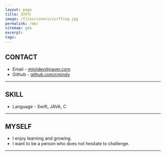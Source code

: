 ```yaml
---
layout: page
title: 조민지
image: /files/covers/surffing.jpg
permalink: /me/
sitemap: yes
excerpt:
tags:
---
```


## CONTACT

* Email - minjidev@naver.com
* Github - [github.com/cmindy](https://github.com/cmindy/)

---

## SKILL

* Language - Swift,  JAVA, C

---

## MYSELF

* I enjoy learning and growing.
* I want to be a person who does not hesitate to challenge.

---
